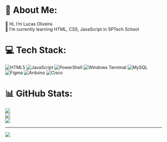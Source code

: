 # 💫 About Me:
👋 Hi, I’m Lucas Oliveira<br>🌱 I’m currently learning HTML, CSS, JavaScript in SPTech School


# 💻 Tech Stack:
![HTML5](https://img.shields.io/badge/html5-%23E34F26.svg?style=for-the-badge&logo=html5&logoColor=white) ![JavaScript](https://img.shields.io/badge/javascript-%23323330.svg?style=for-the-badge&logo=javascript&logoColor=%23F7DF1E) ![PowerShell](https://img.shields.io/badge/PowerShell-%235391FE.svg?style=for-the-badge&logo=powershell&logoColor=white) ![Windows Terminal](https://img.shields.io/badge/Windows%20Terminal-%234D4D4D.svg?style=for-the-badge&logo=windows-terminal&logoColor=white) ![MySQL](https://img.shields.io/badge/mysql-%2300000f.svg?style=for-the-badge&logo=mysql&logoColor=white) ![Figma](https://img.shields.io/badge/figma-%23F24E1E.svg?style=for-the-badge&logo=figma&logoColor=white) ![Arduino](https://img.shields.io/badge/-Arduino-00979D?style=for-the-badge&logo=Arduino&logoColor=white) ![Cisco](https://img.shields.io/badge/cisco-%23049fd9.svg?style=for-the-badge&logo=cisco&logoColor=black)
# 📊 GitHub Stats:
![](https://github-readme-stats.vercel.app/api?username=lucasomsilva&theme=midnight-purple&hide_border=false&include_all_commits=false&count_private=false)<br/>
![](https://github-readme-streak-stats.herokuapp.com/?user=lucasomsilva&theme=midnight-purple&hide_border=false)<br/>
![](https://github-readme-stats.vercel.app/api/top-langs/?username=lucasomsilva&theme=midnight-purple&hide_border=false&include_all_commits=false&count_private=false&layout=compact)

---
[![](https://visitcount.itsvg.in/api?id=lucasomsilva&icon=2&color=11)](https://visitcount.itsvg.in)

<!-- Proudly created with GPRM ( https://gprm.itsvg.in ) -->
